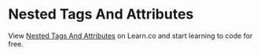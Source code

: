 # Nested Tags And Attributes
<p class='util--hide'>View <a href='https://learn.co/lessons/phrg-nested-tags-and-attributes'>Nested Tags And Attributes</a> on Learn.co and start learning to code for free.</p>
